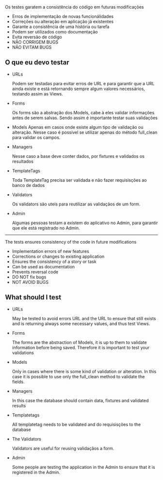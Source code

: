 Os testes garatem a consistência do código em futuras modificações

- Erros de implementação de novas funcionálidades
- Correções ou alteração em aplicação já existentes
- Garante a consistência de uma história ou tarefa
- Podem ser utilizados como documentação
- Evita reversão de código
- NÃO CORRIGEM BUGS
- NÃO EVITAM BUGS

## O que eu devo testar

- URLs

    Podem ser testadas para evitar erros de URL e para
    garantir que a URL ainda existe e está retornando sempre
    algum valores necessários, testando assim as Views.

- Forms

    Os forms são a abstração dos Models, cabe à eles validar informações
    antes de serem salvas. Sendo assim é importante testar suas validações

- Models
    Apenas em casos onde existe algum tipo de validação ou alteração.
    Nesse caso é possível se utilizar apenas do método full_clean
    para validar os campos.

- Managers

    Nesse caso a base deve conter dados, por fixtures e validados
    os resultados

- TemplateTags

    Toda TemplateTag precisa ser validada e não fazer requisisções
    ao banco de dados

- Validators

    Os validators são uteis para reutilizar as validaçãos de um form.

- Admin

    Algumas pessoas testam a existem do aplicativo no Admin, para garantir
    que ele está registrado no Admin.


-------------------------------------------------------------------------------

The tests ensures consistency of the code in future modifications

- Implementation errors of new features
- Corrections or changes to existing application
- Ensures the consistency of a story or task
- Can be used as documentation
- Prevents reversal code
- DO NOT fix bugs
- NOT AVOID BUGS

## What should I test

- URLs

    May be tested to avoid errors URL and the URL to ensure that still exists
    and is returning always some necessary values, and thus test Views.

- Forms

    The forms are the abstraction of Models, it is up to them to validate
    information before being saved. Therefore it is important to test your
    validations

- Models

    Only in cases where there is some kind of validation or alteration. In
    this case it is possible to use only the full_clean method to validate
    the fields.

- Managers

    In this case the database should contain data, fixtures and validated results

- Templatetags

    All templatetag needs to be validated and do requisisções to the database

- The Validators

    Validators are useful for reusing validaçãos a form.

- Admin

    Some people are testing the application in the Admin to ensure that it is
    registered in the Admin.
